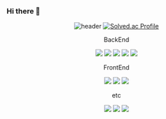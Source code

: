 ### Hi there 👋

<!-- <div align="center"> -->
<!-- [![Solved.ac Profile](http://mazassumnida.wtf/v2/api/generate_badge?boj=daeunblue)](https://solved.ac/daeunblue) -->
<div align="center">
	
![header](https://capsule-render.vercel.app/api?type=wave&color=auto&height=200&section=header&text=Daeun's%20Github&fontSize=80)
[![Solved.ac Profile](http://mazassumnida.wtf/api/v2/generate_badge?boj=daeunblue)](https://solved.ac/daeunblue)

<div align="center">
  <p>BackEnd</p>
	<img src="https://img.shields.io/badge/Java-007396?style=flat&logo=Java&logoColor=white" />
  <img src="https://img.shields.io/badge/Spring-6DB33F?style=flat&logo=Spring&logoColor=white" />
  <img src="https://img.shields.io/badge/Spring Boot-6DB33F?style=flat&logo=Spring Boot&logoColor=white" />
   <img src="https://img.shields.io/badge/Spring Security-6DB33F?style=flat&logo=Spring Security&logoColor=white" />
     <img src="https://img.shields.io/badge/Thymeleaf-005F0F?style=flat&logo=Thymeleaf&logoColor=white" />
</div>

<div align="center">
  <p>FrontEnd</p>
  <img src="https://img.shields.io/badge/JavaScript-F7DF1E?style=flat&logo=JavaScript&logoColor=white" />
  <img src="https://img.shields.io/badge/HTML5-E34F26?style=flat&logo=HTML5&logoColor=white" />
    <img src="https://img.shields.io/badge/CSS3-1572B6?style=flat&logo=CSS3&logoColor=white" />
</div>

<div align="center">
  <p>etc</p>
   <img src="https://img.shields.io/badge/Selenium-43B02A?style=flat&logo=Selenium&logoColor=white" />
  <img src="https://img.shields.io/badge/Amazon EC2-FF9900?style=flat&logo=Amazon EC2&logoColor=white" />
    <img src="https://img.shields.io/badge/NGINX-009639?style=flat&logo=NGINX&logoColor=white" />
</div>
